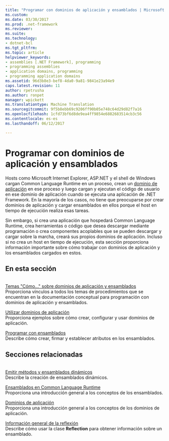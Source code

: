 ```yaml
---
title: "Programar con dominios de aplicación y ensamblados | Microsoft Docs"
ms.custom: 
ms.date: 03/30/2017
ms.prod: .net-framework
ms.reviewer: 
ms.suite: 
ms.technology:
- dotnet-bcl
ms.tgt_pltfrm: 
ms.topic: article
helpviewer_keywords:
- assemblies [.NET Framework], programming
- programming assemblies
- application domains, programming
- programming application domains
ms.assetid: 96d3b8e3-bef8-4da0-9a81-9841e23a94e9
caps.latest.revision: 11
author: rpetrusha
ms.author: ronpet
manager: wpickett
ms.translationtype: Machine Translation
ms.sourcegitcommit: 9f5b8ebb69c9206ff90b05e748c64d29d82f7a16
ms.openlocfilehash: 1cfd73bf6d8de9ea4ff9854e6882683514cb3c56
ms.contentlocale: es-es
ms.lasthandoff: 06/12/2017

---
```

# Programar con dominios de aplicación y ensamblados
<a id="programming-with-application-domains-and-assemblies" class="xliff"></a>
Hosts como Microsoft Internet Explorer, ASP.NET y el shell de Windows cargan Common Language Runtime en un proceso, crean un [dominio de aplicación](../../../docs/framework/app-domains/application-domains.md) en ese proceso y luego cargan y ejecutan el código de usuario en ese dominio de aplicación cuando se ejecuta una aplicación de .NET Framework. En la mayoría de los casos, no tiene que preocuparse por crear dominios de aplicación y cargar ensamblados en ellos porque el host en tiempo de ejecución realiza esas tareas.  
  
 Sin embargo, si crea una aplicación que hospedará Common Language Runtime, crea herramientas o código que desea descargar mediante programación o crea componentes acoplables que se pueden descargar y cargar sobre la marcha, creará sus propios dominios de aplicación. Incluso si no crea un host en tiempo de ejecución, esta sección proporciona información importante sobre cómo trabajar con dominios de aplicación y los ensamblados cargados en estos.  
  
## En esta sección
<a id="in-this-section" class="xliff"></a>  
 [Temas "Cómo..." sobre dominios de aplicación y ensamblados](../../../docs/framework/app-domains/application-domains-and-assemblies-how-to-topics.md)  
 Proporciona vínculos a todos los temas de procedimientos que se encuentran en la documentación conceptual para programación con dominios de aplicación y ensamblados.  
  
 [Utilizar dominios de aplicación](../../../docs/framework/app-domains/use.md)  
 Proporciona ejemplos sobre cómo crear, configurar y usar dominios de aplicación.  
  
 [Programar con ensamblados](../../../docs/framework/app-domains/programming-with-assemblies.md)  
 Describe cómo crear, firmar y establecer atributos en los ensamblados.  
  
## Secciones relacionadas
<a id="related-sections" class="xliff"></a>  
 [Emitir métodos y ensamblados dinámicos](../../../docs/framework/reflection-and-codedom/emitting-dynamic-methods-and-assemblies.md)  
 Describe la creación de ensamblados dinámicos.  
  
 [Ensamblados en Common Language Runtime](../../../docs/framework/app-domains/assemblies-in-the-common-language-runtime.md)  
 Proporciona una introducción general a los conceptos de los ensamblados.  
  
 [Dominios de aplicación](../../../docs/framework/app-domains/application-domains.md)  
 Proporciona una introducción general a los conceptos de los dominios de aplicación.  
  
 [Información general de la reflexión](../../../docs/framework/reflection-and-codedom/reflection.md)  
 Describe cómo usar la clase **Reflection** para obtener información sobre un ensamblado.
